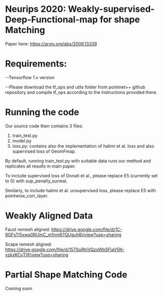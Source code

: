 # Neurips 2020: Weakly-supervised-Deep-Functional-map for shape Matching
 Paper here: https://arxiv.org/abs/2009.13339

# Requirements:
--Tensorflow 1.x version

--Please download the tf_ops and utils folder from pointnet++ github repository and compile tf_ops according to the instructions provided there.

# Running the code
Our source code then contains 3 files:
1) train_test.py
2) model.py
3) loss.py: contains also the implementation of halimi et al. loss and also supervised loss of GeomFmap.

By default, running train_test.py with suitable data runs our method and replicates all results in main paper. 

To include supervised loss of Donati et al., please replace E5 (currently set to 0) with sup_penalty_surreal. 

Similarly, to include halimi et al. unsupervised loss, please replace E5 with pointwise_corr_layer.


# Weakly Aligned Data
Faust remesh aligned: https://drive.google.com/file/d/1C-9GFsTl5xwa0RUmC_m1nnj87QUguh6j/view?usp=sharing

Scape remesh aligned: https://drive.google.com/file/d/157SoRhiVQzsWbSFlaV5N-vzkxKCvTIlf/view?usp=sharing

# Partial Shape Matching Code

Coming soon



